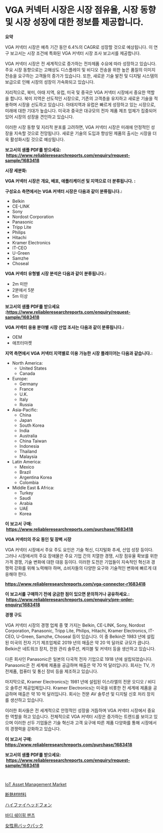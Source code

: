 <p><h1>VGA 커넥터 시장은 시장 점유율, 시장 동향 및 시장 성장에 대한 정보를 제공합니다.</h1></p><p><strong>요약</strong></p>
<p><p>VGA 커넥터 시장은 예측 기간 동안 6.4%의 CAGR로 성장할 것으로 예상됩니다. 이 연구 보고서는 시장 조건에 특화된 VGA 커넥터 시장 조사 보고서를 제공합니다.</p><p>VGA 커넥터 시장은 전 세계적으로 증가하는 전자제품 수요에 따라 성장하고 있습니다. 주요 시장 동향으로는 고해상도 디스플레이 및 비디오 전송을 위한 높은 품질의 이미지 전송을 요구하는 고객들의 증가가 있습니다. 또한, 새로운 기술 발전 및 디지털 시스템의 보급으로 인해 시장의 성장이 가속화되고 있습니다.</p><p>지리적으로, 북미, 아태 지역, 유럽, 미국 및 중국은 VGA 커넥터 시장에서 중요한 역할을 합니다. 북미 지역은 선도적인 시장으로, 기존의 고객층을 유지하고 새로운 기술을 적용하며 시장을 선도하고 있습니다. 아태지역과 유럽은 빠르게 성장하고 있는 시장으로, 미래에 대한 기대가 높습니다. 미국과 중국은 대규모의 전자 제품 제조 업체가 집중되어 있어 시장의 성장을 견인하고 있습니다.</p><p>이러한 시장 동향 및 지리적 분포를 고려하면, VGA 커넥터 시장은 미래에 안정적인 성장을 지속할 것으로 전망됩니다. 새로운 기술의 도입과 향상된 제품의 출시는 시장을 더욱 활성화시킬 것으로 예상됩니다.</p></p>
<p><strong>보고서의 샘플 PDF를 받으세요: &nbsp;<a href="https://www.reliableresearchreports.com/enquiry/request-sample/1683418">https://www.reliableresearchreports.com/enquiry/request-sample/1683418</a></strong></p>
<p><strong>시장 세분화:</strong></p>
<p><strong> VGA 커넥터 시장은 개요, 배포, 애플리케이션 및 지역으로 더 분류됩니다. :</strong></p>
<p><strong>구성요소 측면에서는 VGA 커넥터 시장은 다음과 같이 분류됩니다.:</strong></p>
<p><ul><li>Belkin</li><li>CE-LINK</li><li>Sony</li><li>Nordost Corporation</li><li>Panasonic</li><li>Tripp Lite</li><li>Philips</li><li>Hitachi</li><li>Kramer Electronics</li><li>IT-CEO</li><li>U-Green</li><li>Samzhe</li><li>Choseal</li></ul></p>
<p><strong> VGA 커넥터 유형별 시장 분석은 다음과 같이 분류됩니다.:</strong></p>
<p><ul><li>2m 미만</li><li>2분에서 5분</li><li>5m 이상</li></ul></p>
<p><strong>보고서의 샘플 PDF를 받으세요 :<a href="https://www.reliableresearchreports.com/enquiry/request-sample/1683418">https://www.reliableresearchreports.com/enquiry/request-sample/1683418</a></strong></p>
<p><strong> VGA 커넥터 응용 분야별 시장 산업 조사는 다음과 같이 분류됩니다.:</strong></p>
<p><ul><li>OEM</li><li>애프터마켓</li></ul></p>
<p><strong>지역 측면에서 VGA 커넥터 지역별로 이용 가능한 시장 플레이어는 다음과 같습니다.:</strong></p>
<p><ul>
    <li>
        North America:
        <ul>
            <li>United States</li>
            <li>Canada</li>
        </ul>
    </li>
    <li>
        Europe:
        <ul>
            <li>Germany</li>
            <li>France</li>
            <li>U.K.</li>
            <li>Italy</li>
            <li>Russia</li>
        </ul>
    </li>
    <li>
        Asia-Pacific:
        <ul>
            <li>China</li>
            <li>Japan</li>
            <li>South Korea</li>
            <li>India</li>
            <li>Australia</li>
            <li>China Taiwan</li>
            <li>Indonesia</li>
            <li>Thailand</li>
            <li>Malaysia</li>
        </ul>
    </li>
    <li>
        Latin America:
        <ul>
            <li>Mexico</li>
            <li>Brazil</li>
            <li>Argentina Korea</li>
            <li>Colombia</li>
        </ul>
    </li>
    <li>
        Middle East & Africa:
        <ul>
            <li>Turkey</li>
            <li>Saudi</li>
            <li>Arabia</li>
            <li>UAE</li>
            <li>Korea</li>
        </ul>
    </li>
    </ul></p>
<p><strong>이 보고서 구매: &nbsp;<a href="https://www.reliableresearchreports.com/purchase/1683418">https://www.reliableresearchreports.com/purchase/1683418</a></strong></p>
<p><strong>VGA 커넥터의 주요 동인 및 장벽 시장</strong></p>
<p><p>VGA 커넥터 시장에서 주요 주도 요인은 기술 혁신, 디지털화 추세, 산업 성장 등이다. 그러나 시장에서의 주요 장애물은 주요 기업 간의 치열한 경쟁, 시장 점유율 확보를 위한 가격 경쟁, 기술 변화에 대한 대응 등이다. 이러한 도전은 기업들이 지속적인 혁신과 경쟁력 강화를 위해 노력해야 하며, 소비자들의 다양한 요구와 기술적인 변화에 빠르게 대응해야 한다.</p></p>
<p><strong><a href="https://www.reliableresearchreports.com/vga-connector-r1683418">https://www.reliableresearchreports.com/vga-connector-r1683418</a></strong></p>
<p><strong>이 보고서를 구매하기 전에 궁금한 점이 있으면 문의하거나 공유하세요.: &nbsp;<a href="https://www.reliableresearchreports.com/enquiry/pre-order-enquiry/1683418">https://www.reliableresearchreports.com/enquiry/pre-order-enquiry/1683418</a></strong></p>
<p><strong>경쟁 구도</strong></p>
<p><p>VGA 커넥터 시장의 경쟁 업체 중 몇 가지는 Belkin, CE-LINK, Sony, Nordost Corporation, Panasonic, Tripp Lite, Philips, Hitachi, Kramer Electronics, IT-CEO, U-Green, Samzhe, Choseal 등이 있습니다. 이 중 Belkin은 1983 년에 설립된 미국의 전자 기기 제조업체로 2019 년의 매출은 약 20 억 달러로 규모가 큽니다. Belkin은 네트워크 장치, 전원 관리 솔루션, 케이블 및 커넥터 등을 생산하고 있습니다.</p><p>다른 회사인 Panasonic은 일본의 다국적 전자 기업으로 1918 년에 설립되었습니다. Panasonic은 전 세계에 제품을 공급하며 매출은 약 70 억 달러입니다. 회사는 TV, 가전제품, 컴퓨터 및 통신 장비 등을 제조하고 있습니다. </p><p>마지막으로, Kramer Electronics는 1981 년에 설립된 이스라엘의 전문 오디오 / 비디오 솔루션 제공업체입니다. Kramer Electronics는 미국을 비롯한 전 세계에 제품을 공급하며 매출은 약 10 억 달러입니다. 회사는 전문 AV 솔루션 및 디지털 신호 처리 장치를 생산하고 있습니다.</p><p>이러한 회사들은 전 세계적으로 안정적인 성장을 거듭하며 VGA 커넥터 시장에서 중요한 역할을 하고 있습니다. 전체적으로 VGA 커넥터 시장은 증가하는 트렌드를 보이고 있으며 이러한 선두 기업들은 기술 혁신과 고객 요구에 따른 제품 다양화를 통해 시장에서의 경쟁력을 강화하고 있습니다.</p></p>
<p><strong>이 보고서 구매: &nbsp; <a href="https://www.reliableresearchreports.com/purchase/1683418">https://www.reliableresearchreports.com/purchase/1683418</a></strong></p>
<p><strong>보고서의 샘플 PDF를 받으세요: &nbsp;<a href="https://www.reliableresearchreports.com/enquiry/request-sample/1683418">https://www.reliableresearchreports.com/enquiry/request-sample/1683418</a></strong><strong></strong></p>
<p>&nbsp;</p>
<p><p><a href="https://github.com/BryceTownsendr/Market-Research-Report-List-4/blob/main/iot-asset-management-market.md">IoT Asset Management Market</a></p><p><a href="https://github.com/ksxzwxabcuynh011/Market-Research-Report-List-1/blob/main/928082724495.md">断熱材材料</a></p><p><a href="https://medium.com/@mookiesville/hifi%E3%83%98%E3%83%83%E3%83%89%E3%83%95%E3%82%A9%E3%83%B3%E3%81%AE%E5%B8%82%E5%A0%B4%E8%A6%8F%E6%A8%A1-cagr-%E3%83%88%E3%83%AC%E3%83%B3%E3%83%89-2024%E5%B9%B4-2030%E5%B9%B4-e60cc3ce6b5e">ハイファイヘッドフォン</a></p><p><a href="https://github.com/xvz497517413/Market-Research-Report-List-1/blob/main/132171022510.md">바디 쉐이핑 팬츠</a></p><p><a href="https://medium.com/@christiandickens2005/%E5%A5%B3%E6%80%A7%E3%81%AE%E3%83%90%E3%83%83%E3%82%AF%E3%83%91%E3%83%83%E3%82%AF%E5%B8%82%E5%A0%B4-%E5%B8%82%E5%A0%B4cagr-%E5%B8%82%E5%A0%B4%E5%8B%95%E5%90%91-%E6%88%90%E9%95%B7%E6%88%A6%E7%95%A5%E3%81%AB%E9%96%A2%E3%81%99%E3%82%8B%E6%B4%9E%E5%AF%9F-0afe44c86e9f">女性用バックパック</a></p></p>